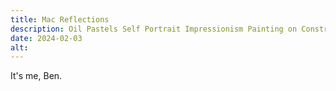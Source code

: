 ```yaml
---
title: Mac Reflections
description: Oil Pastels Self Portrait Impressionism Painting on Construction Paper.
date: 2024-02-03
alt: 
---
```


It's me, Ben.
